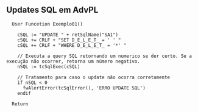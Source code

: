 ## Updates SQL em AdvPL

      User Funcetion Exemplo01()

        cSQL := "UPDATE " + retSqlName("SA1")
        cSQL += CRLF + "SET D_E_L_E_T_ = ' ' "
        cSQL += CRLF + "WHERE D_E_L_E_T_ = '*' "

        // Executa a query SQL retornando um numerico se der certo. Se a execução não ocorrer, retorna um número negativo.
        nSQL := tcSqlExec(cSQL) 

        // Tratamento para caso o update não ocorra corretamente
        if nSQL < 0
          fwAlertError(tcSqlError(), 'ERRO UPDATE SQL')
        endif

      Return